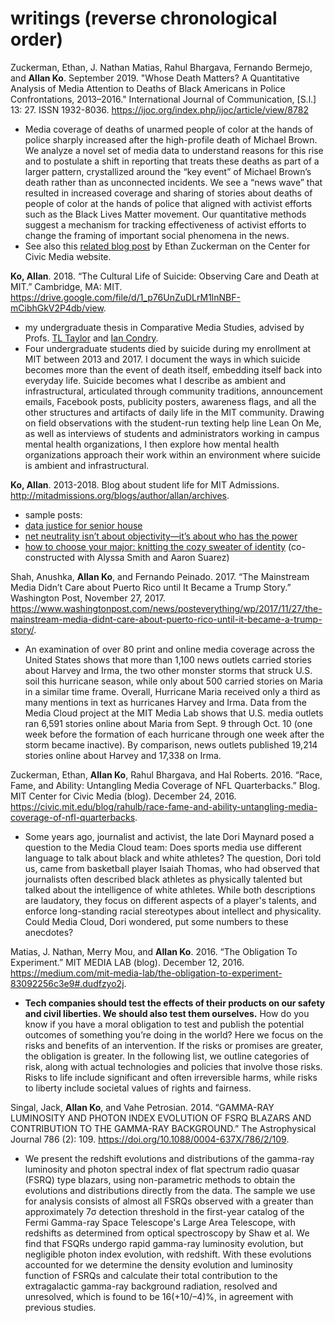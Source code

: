 # writings (reverse chronological order)

Zuckerman, Ethan, J. Nathan Matias, Rahul Bhargava, Fernando Bermejo, and **Allan Ko**. September 2019. "Whose Death Matters? A Quantitative Analysis of Media Attention to Deaths of Black Americans in Police Confrontations, 2013–2016." International Journal of Communication, \[S.l.\] 13: 27. ISSN 1932-8036. https://ijoc.org/index.php/ijoc/article/view/8782
- Media coverage of deaths of unarmed people of color at the hands of police sharply increased after the high-profile death of Michael Brown. We analyze a novel set of media data to understand reasons for this rise and to postulate a shift in reporting that treats these deaths as part of a larger pattern, crystallized around the “key event” of Michael Brown’s death rather than as unconnected incidents. We see a “news wave” that resulted in increased coverage and sharing of stories about deaths of people of color at the hands of police that aligned with activist efforts such as the Black Lives Matter movement. Our quantitative methods suggest a mechanism for tracking effectiveness of activist efforts to change the framing of important social phenomena in the news.
- See also this [related blog post](https://civic.mit.edu/2019/10/02/whose-deaths-matter-new-research-on-black-lives-matter-and-media-attention/) by Ethan Zuckerman on the Center for Civic Media website.

**Ko, Allan**. 2018. “The Cultural Life of Suicide: Observing Care and Death at MIT.” Cambridge, MA: MIT. https://drive.google.com/file/d/1_p76UnZuDLrM1lnNBF-mCibhGkV2P4db/view.
- my undergraduate thesis in Comparative Media Studies, advised by Profs. [TL Taylor](https://cmsw.mit.edu/profile/tl-taylor/) and [Ian Condry](https://cmsw.mit.edu/profile/ian-condry/).
- Four undergraduate students died by suicide during my enrollment at MIT between 2013 and 2017. I document the ways in which suicide becomes more than the event of death itself, embedding itself back into everyday life. Suicide becomes what I describe as ambient and infrastructural, articulated through community traditions, announcement emails, Facebook posts, publicity posters, awareness flags, and all the other structures and artifacts of daily life in the MIT community. Drawing on field observations with the student-run texting help line Lean On Me, as well as interviews of students and administrators working in campus mental health organizations, I then explore how mental health organizations approach their work within an environment where suicide is ambient and infrastructural.

**Ko, Allan**. 2013-2018. Blog about student life for MIT Admissions. http://mitadmissions.org/blogs/author/allan/archives.
- sample posts:
- [data justice for senior house](http://mitadmissions.org/blogs/entry/data-justice-for-senior-house)
- [net neutrality isn’t about objectivity—it’s about who has the power](http://mitadmissions.org/blogs/entry/neutrality-isnt-about-objectivity-its-about-who-has-the-power)
- [how to choose your major: knitting the cozy sweater of identity](http://mitadmissions.org/blogs/entry/how-to-choose-your-major) (co-constructed with Alyssa Smith and Aaron Suarez)

Shah, Anushka, **Allan Ko**, and Fernando Peinado. 2017. “The Mainstream Media Didn’t Care about Puerto Rico until It Became a Trump Story.” Washington Post, November 27, 2017. https://www.washingtonpost.com/news/posteverything/wp/2017/11/27/the-mainstream-media-didnt-care-about-puerto-rico-until-it-became-a-trump-story/.
- An examination of over 80 print and online media coverage across the United States shows that more than 1,100 news outlets carried stories about Harvey and Irma, the two other monster storms that struck U.S. soil this hurricane season, while only about 500 carried stories on Maria in a similar time frame. Overall, Hurricane Maria received only a third as many mentions in text as hurricanes Harvey and Irma. Data from the Media Cloud project at the MIT Media Lab shows that U.S. media outlets ran 6,591 stories online about Maria from Sept. 9 through Oct. 10 (one week before the formation of each hurricane through one week after the storm became inactive). By comparison, news outlets published 19,214 stories online about Harvey and 17,338 on Irma.

Zuckerman, Ethan, **Allan Ko**, Rahul Bhargava, and Hal Roberts. 2016. “Race, Fame, and Ability: Untangling Media Coverage of NFL Quarterbacks.” Blog. MIT Center for Civic Media (blog). December 24, 2016. https://civic.mit.edu/blog/rahulb/race-fame-and-ability-untangling-media-coverage-of-nfl-quarterbacks.
- Some years ago, journalist and activist, the late Dori Maynard posed a question to the Media Cloud team: Does sports media use different language to talk about black and white athletes? The question, Dori told us, came from basketball player Isaiah Thomas, who had observed that journalists often described black athletes as physically talented but talked about the intelligence of white athletes. While both descriptions are laudatory, they focus on different aspects of a player's talents, and enforce long-standing racial stereotypes about intellect and physicality. Could Media Cloud, Dori wondered, put some numbers to these anecdotes?

Matias, J. Nathan, Merry Mou, and **Allan Ko**. 2016. “The Obligation To Experiment.” MIT MEDIA LAB (blog). December 12, 2016. https://medium.com/mit-media-lab/the-obligation-to-experiment-83092256c3e9#.dudfzyo2j.
- **Tech companies should test the effects of their products on our safety and civil liberties. We should also test them ourselves.** How do you know if you have a moral obligation to test and publish the potential outcomes of something you’re doing in the world? Here we focus on the risks and benefits of an intervention. If the risks or promises are greater, the obligation is greater. In the following list, we outline categories of risk, along with actual technologies and policies that involve those risks. Risks to life include significant and often irreversible harms, while risks to liberty include societal values of rights and fairness.

Singal, Jack, **Allan Ko**, and Vahe Petrosian. 2014. “GAMMA-RAY LUMINOSITY AND PHOTON INDEX EVOLUTION OF FSRQ BLAZARS AND CONTRIBUTION TO THE GAMMA-RAY BACKGROUND.” The Astrophysical Journal 786 (2): 109. https://doi.org/10.1088/0004-637X/786/2/109.
- We present the redshift evolutions and distributions of the gamma-ray luminosity and photon spectral index of flat spectrum radio quasar (FSRQ) type blazars, using non-parametric methods to obtain the evolutions and distributions directly from the data. The sample we use for analysis consists of almost all FSRQs observed with a greater than approximately 7σ detection threshold in the first-year catalog of the Fermi Gamma-ray Space Telescope's Large Area Telescope, with redshifts as determined from optical spectroscopy by Shaw et al. We find that FSQRs undergo rapid gamma-ray luminosity evolution, but negligible photon index evolution, with redshift. With these evolutions accounted for we determine the density evolution and luminosity function of FSRQs and calculate their total contribution to the extragalactic gamma-ray background radiation, resolved and unresolved, which is found to be 16(+10/–4)%, in agreement with previous studies.

